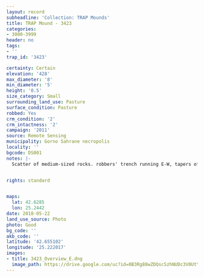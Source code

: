 ```yaml
---
layout: record
subheadline: 'Collection: TRAP Mounds'
title: TRAP Mound - 3423
categories:
- 3000-3999
header: no
tags:
- ''
trap_id: '3423'

certainty: Certain
elevation: '428'
max_diameter: '8'
min_diameter: '5'
height: '0.5'
size_category: Small
surrounding_land_use: Pasture
surface_condition: Pasture
robbed: Yes
crm_condition: '2'
crm_intactness: '2'
campaign: '2011'
source: Remote Sensing
municipality: Gorno Sahrane necropolis
locality: ''
bgcode: DS001
notes: |-
  Scatter of medium-sized rocks. robbers' trench running E-W, tapers off mound at E side.


rights: standard


maps:
  lat: 42.6285
  lon: 25.2442
date: 2018-05-22
land_use_source: Photo
photo: Good
bg_code: ''
akb_code: ''
latitude: '42.655102'
longitude: '25.222017'
images:
- title: 3423_Overview_E.dng
  image_path: https://drive.google.com/uc?id=0B3Rg88wZDQscSzhNUDc3V0UtYnc
---
```

